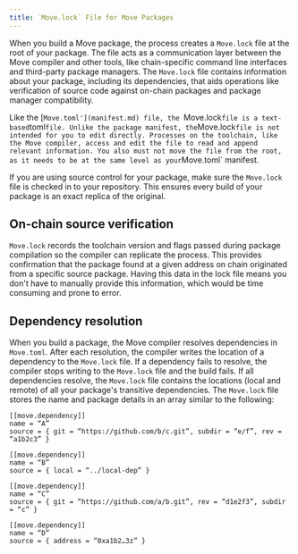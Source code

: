 ```yaml
---
title: `Move.lock` File for Move Packages
---
```


When you build a Move package, the process creates a `Move.lock` file at the root of your package. The file acts as a communication layer between the Move compiler and other tools, like chain-specific command line interfaces and third-party package managers. The `Move.lock` file contains information about your package, including its dependencies, that aids operations like verification of source code against on-chain packages and package manager compatibility.    

Like the [`Move.toml'](manifest.md) file, the `Move.lock` file is a text-based `toml` file. Unlike the package manifest, the `Move.lock` file is not intended for you to edit directly. Processes on the toolchain, like the Move compiler, access and edit the file to read and append relevant information. You also must not move the file from the root, as it needs to be at the same level as your `Move.toml` manifest. 

If you are using source control for your package, make sure the `Move.lock` file is checked in to your repository. This ensures every build of your package is an exact replica of the original.   

## On-chain source verification

`Move.lock` records the toolchain version and flags passed during package compilation so the compiler can replicate the process. This provides confirmation that the package found at a given address on chain originated from a specific source package. Having this data in the lock file means you don't have to manually provide this information, which would be time consuming and prone to error.

## Dependency resolution

When you build a package, the Move compiler resolves dependencies in `Move.toml`. After each resolution, the compiler writes the location of a dependency to the `Move.lock` file. If a dependency fails to resolve, the compiler stops writing to the `Move.lock` file and the build fails. If all dependencies resolve, the `Move.lock` file contains the locations (local and remote) of all your package's transitive dependencies. The `Move.lock` file stores the name and package details in an array similar to the following:

```
[[move.dependency]]
name = “A”
source = { git = “https://github.com/b/c.git”, subdir = “e/f”, rev = “a1b2c3” }

[[move.dependency]]
name = “B”
source = { local = “../local-dep” }

[[move.dependency]]
name = “C”
source = { git = “https://github.com/a/b.git”, rev = “d1e2f3”, subdir = “c” }

[[move.dependency]]
name = “D”
source = { address = “0xa1b2…3z” }
```


